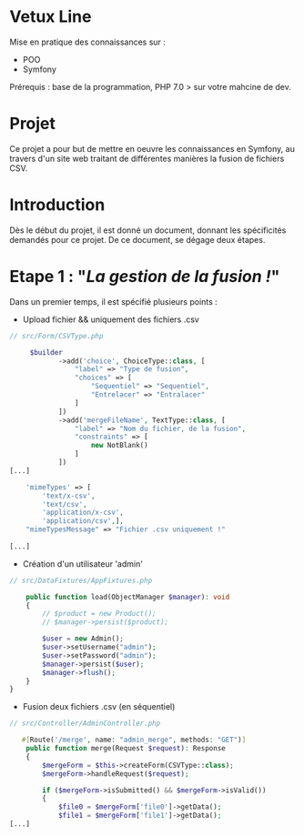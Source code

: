 # Vetux Line
Mise en pratique des connaissances sur :
- POO
- Symfony

Prérequis : base de la programmation, PHP 7.0 > sur votre mahcine de dev.

# Projet
Ce projet a pour but de mettre en oeuvre les connaissances en Symfony, au travers d'un site web traitant de différentes manières la fusion de fichiers CSV.

# Introduction

Dès le début du projet, il est donné un document, donnant les spécificités demandés pour ce projet.
De ce document, se dégage deux étapes.

# Etape 1 : "_La gestion de la fusion !_"

Dans un premier temps, il est spécifié plusieurs points :

- Upload fichier && uniquement des fichiers .csv
````php
// src/Form/CSVType.php

     $builder
            ->add('choice', ChoiceType::class, [
                "label" => "Type de fusion",
                "choices" => [
                    "Sequentiel" => "Sequentiel",
                    "Entrelacer" => "Entralacer"
                ]
            ])
            ->add('mergeFileName', TextType::class, [
                "label" => "Nom du fichier, de la fusion",
                "constraints" => [
                    new NotBlank()
                ]
            ])
[...]

    'mimeTypes' => [
        'text/x-csv',
        'text/csv',
        'application/x-csv',
        'application/csv',],
    "mimeTypesMessage" => "Fichier .csv uniquement !"
    
[...]
````

- Création d'un utilisateur 'admin'

```php
// src/DataFixtures/AppFixtures.php

    public function load(ObjectManager $manager): void
    {
        // $product = new Product();
        // $manager->persist($product);

        $user = new Admin();
        $user->setUsername("admin");
        $user->setPassword("admin");
        $manager->persist($user);
        $manager->flush();
    }
}

```

- Fusion deux fichiers .csv (en séquentiel)

```php
// src/Controller/AdminController.php

   #[Route('/merge', name: "admin_merge", methods: "GET")]
    public function merge(Request $request): Response
    {
        $mergeForm = $this->createForm(CSVType::class);
        $mergeForm->handleRequest($request);

        if ($mergeForm->isSubmitted() && $mergeForm->isValid())
        {
            $file0 = $mergeForm['file0']->getData();
            $file1 = $mergeForm['file1']->getData();
[...]
```